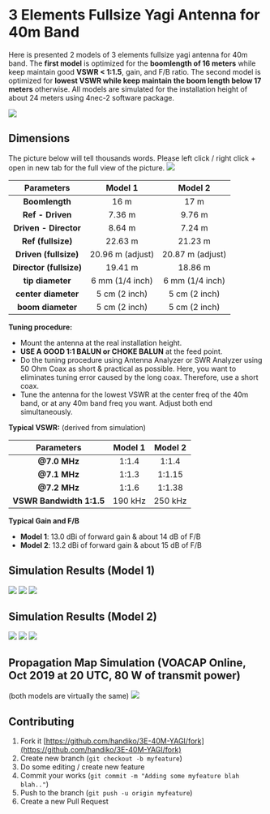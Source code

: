 # 3 Elements Fullsize Yagi Antenna for 40m Band
Here is presented 2 models of 3 elements fullsize yagi antenna for 40m band.
The **first model** is optimized for the **boomlength of 16 meters** while keep maintain good **VSWR < 1:1.5**, gain, and F/B ratio. The second model is optimized for **lowest VSWR while keep maintain the boom length below 17 meters** otherwise. All models are simulated for the installation height of about 24 meters using 4nec-2 software package.

![](./panoramic.png)

## Dimensions
The picture below will tell thousands words. Please left click / right click + open in new tab for the full view of the picture.
![](./yagi-diagram.png)

|**Parameters**          |**Model 1**      |**Model 2**      |
|:----------------------:|:---------------:|:---------------:|
|**Boomlength**          | 16 m            | 17 m            |
|**Ref - Driven**        | 7.36 m          | 9.76 m          |
|**Driven - Director**   | 8.64 m          | 7.24 m          |
|**Ref (fullsize)**      | 22.63 m         | 21.23 m         |
|**Driven (fullsize)**   | 20.96 m (adjust)| 20.87 m (adjust)|
|**Director (fullsize)** | 19.41 m         | 18.86  m        |
|**tip diameter**        | 6 mm (1/4 inch) | 6 mm (1/4 inch) |
|**center diameter**     | 5 cm (2 inch)   | 5 cm (2 inch)   |
|**boom diameter**       | 5 cm (2 inch)   | 5 cm (2 inch)   |

**Tuning procedure:**
* Mount the antenna at the real installation height.
* **USE A GOOD 1:1 BALUN or CHOKE BALUN** at the feed point.
* Do the tuning procedure using Antenna Analyzer or SWR Analyzer using 50 Ohm Coax as short & practical as possible. Here, you want to eliminates tuning error caused by the long coax. Therefore, use a short coax.
* Tune the antenna for the lowest VSWR at the center freq of the 40m band, or at any 40m band freq you want. Adjust both end simultaneously.

**Typical VSWR:**
(derived from simulation)

|**Parameters**          |**Model 1**|**Model 2**|
|:----------------------:|:---------:|:---------:|
|**@7.0 MHz**            | 1:1.4     | 1:1.4     |
|**@7.1 MHz**            | 1:1.3     | 1:1.15    |
|**@7.2 MHz**            | 1:1.6     | 1:1.38    |
|**VSWR Bandwidth 1:1.5**| 190 kHz   | 250 kHz   |

**Typical Gain and F/B**
* **Model 1**: 13.0 dBi of forward gain & about 14 dB of F/B
* **Model 2**: 13.2 dBi of forward gain & about 15 dB of F/B 

## Simulation Results (Model 1)
![](./model1_sim1.png)
![](./model1_sim2_VSWR.png)
![](./model1_sim3_patt.png)

## Simulation Results (Model 2)
![](./model2_sim1.png)
![](./model2_sim2_VSWR.png)
![](./model2_sim3_patt.png)

## Propagation Map Simulation (VOACAP Online, Oct 2019 at 20 UTC, 80 W of transmit power)
(both models are virtually the same)
![](./prop.png)

## Contributing
1. Fork it [https://github.com/handiko/3E-40M-YAGI/fork](https://github.com/handiko/3E-40M-YAGI/fork)
2. Create new branch (`git checkout -b myfeature`)
3. Do some editing / create new feature
4. Commit your works (`git commit -m "Adding some myfeature blah blah.."`)
5. Push to the branch (`git push -u origin myfeature`)
6. Create a new Pull Request
